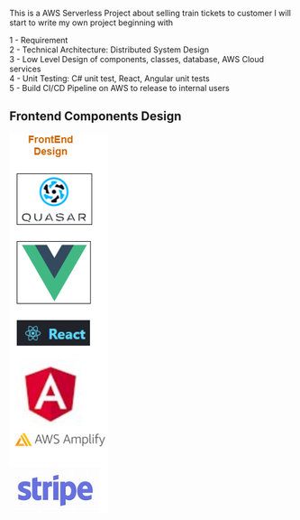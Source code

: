 This is a AWS Serverless Project about selling train tickets to customer
I will start to write my own project beginning with 

1 - Requirement<br />
2 - Technical Architecture: Distributed System Design<br />
3 - Low Level Design of components, classes, database, AWS Cloud services<br />
4 - Unit Testing: C# unit test, React, Angular unit tests<br />
5 - Build CI/CD Pipeline on AWS to release to internal users<br />

## Frontend Components Design<br />


![FrontEnd UI/UX](https://github.com/silam/AWS_Serverless_Train_Tickets/blob/main/AWSTraintickerComponents.png?raw=true)



